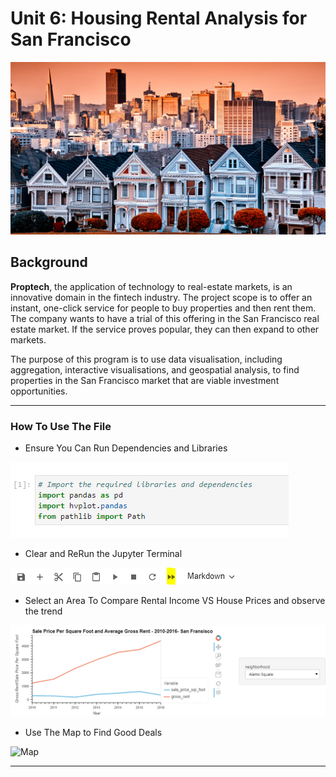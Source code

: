 # Unit 6: Housing Rental Analysis for San Francisco

![Chart Play](/Images/6-4-challenge-image.png)

## Background

**Proptech**, the application of technology to real-estate markets, is an innovative domain in the fintech industry. The project scope is to offer an instant, one-click service for people to buy properties and then rent them. The company wants to have a trial of this offering in the San Francisco real estate market. If the service proves popular, they can then expand to other markets.

The purpose of this program is to use data visualisation, including aggregation, interactive visualisations, and geospatial analysis, to find properties in the San Francisco market that are viable investment opportunities.



---



### How To Use The File

* Ensure You Can Run Dependencies and Libraries

![Libraries](/Images/Libraries.PNG)

* Clear and ReRun the Jupyter Terminal

![ReRun](/Images/ReRun.PNG)

* Select an Area To Compare Rental Income VS House Prices and observe the trend

![Selection](/Images/Housing%20Instruction%201.gif)

* Use The Map to Find Good Deals

![Map](/Images/Housing%20Instruction%202.gif)

---
